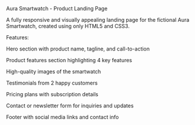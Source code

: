 Aura Smartwatch - Product Landing Page

A fully responsive and visually appealing landing page for the fictional Aura Smartwatch, created using only HTML5 and CSS3.

Features:

Hero section with product name, tagline, and call-to-action

Product features section highlighting 4 key features

High-quality images of the smartwatch

Testimonials from 2 happy customers

Pricing plans with subscription details

Contact or newsletter form for inquiries and updates

Footer with social media links and contact info
